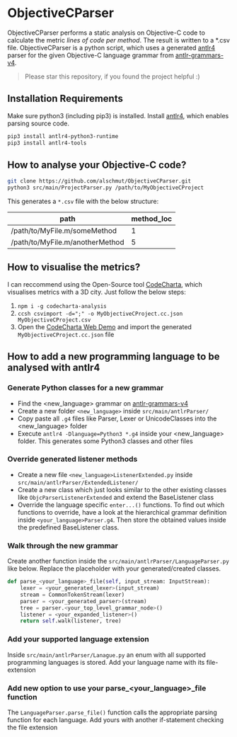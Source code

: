 # ObjectiveCParser

ObjectiveCParser performs a static analysis on Objective-C code to calculate the metric *lines of code per method*. The result is written to a *.csv file. ObjectiveCParser is a python script, which uses a generated [antlr4](https://wwwpyt.antlr.org) parser for the given Objective-C language grammar from [antlr-grammars-v4](https://github.com/antlr/grammars-v4).

> Please star this repository, if you found the project helpful :)

## Installation Requirements
Make sure python3 (including pip3) is installed. Install [antlr4](https://wwwpyt.antlr.org), which enables parsing source code.
```sh
pip3 install antlr4-python3-runtime
pip3 install antlr4-tools
```

## How to analyse your Objective-C code?
```sh
git clone https://github.com/alschmut/ObjectiveCParser.git
python3 src/main/ProjectParser.py /path/to/MyObjectiveCProject
```

This generates a `*.csv` file with the below structure:

|path                               |method_loc
|---                                |---
|/path/to/MyFile.m/someMethod       |1
|/path/to/MyFile.m/anotherMethod    |5

## How to visualise the metrics?
I can reccommend using the Open-Source tool [CodeCharta](https://github.com/MaibornWolff/codecharta), which visualises metrics with a 3D city. Just follow the below steps:
1. `npm i -g codecharta-analysis`
1. `ccsh csvimport -d=";" -o MyObjectiveCProject.cc.json MyObjectiveCProject.csv`
1. Open the [CodeCharta Web Demo](https://maibornwolff.github.io/codecharta/visualization/app/index.html?file=codecharta.cc.json.gz&file=codecharta_analysis.cc.json.gz) and import the generated `MyObjectiveCProject.cc.json` file

## How to add a new programming language to be analysed with antlr4

### Generate Python classes for a new grammar
- Find the <new_language> grammar on [antlr-grammars-v4](https://github.com/antlr/grammars-v4)
- Create a new folder `<new_language>` inside `src/main/antlrParser/`
- Copy paste all `.g4` files like Parser, Lexer or UnicodeClasses into the <new_language> folder
- Execute `antlr4 -Dlanguage=Python3 *.g4` inside your <new_language> folder. This generates some Python3 classes and other files

### Override generated listener methods
- Create a new file `<new_language>ListenerExtended.py` inside `src/main/antlrParser/ExtendedListener/`
- Create a new class which just looks similar to the other existing classes like `ObjcParserListenerExtended` and extend the BaseListener class
- Override the language specific `enter...()` functions. To find out which functions to override, have a look at the hierarchical grammar definition inside `<your_language>Parser.g4`. Then store the obtained values inside the predefined BaseListener class.

### Walk through the new grammar
Create another function inside the `src/main/antlrParser/LanguageParser.py` like below. Replace the placeholder with your generated/created classes.
```python
def parse_<your_language>_file(self, input_stream: InputStream):
    lexer = <your_generated_lexer>(input_stream)
    stream = CommonTokenStream(lexer)
    parser = <your_generated_parser>(stream)
    tree = parser.<your_top_level_grammar_node>()
    listener = <your_expanded_listener>()
    return self.walk(listener, tree)
```
### Add your supported language extension
Inside `src/main/antlrParser/Lanague.py` an enum with all supported programming languages is stored. Add your language name with its file-extension

### Add new option to use your parse_<your_language>_file function
The `LanguageParser.parse_file()` function calls the appropriate parsing function for each language. Add yours with another if-statement checking the file extension


